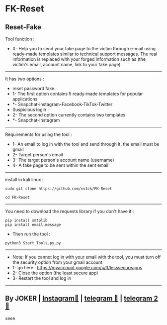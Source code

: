 # FK-Reset
Reset-Fake
-
Tool function :
- #- Help you to send your fake page to the victim through e-mail using ready-made templates similar to technical support messages. The real information is replaced with your forged information such as (the victim's email, account name, link to your fake page)
-----------------------
It has two options :
- reset password fake:
- 1- The first option contains 5 ready-made templates for popular applications:
- *- Snapchat-instagram-Facebook-TikTok-Twitter
- Suspicious login :
- 2- The second option currently contains two templates:
- *- Snapchat-Instagram
-----------------------
Requirements for using the tool :
- 1- An email to log in with the tool and send through it, the email must be gmail
- 2- Target person's email
- 3- The target person's account name (username)
- 4- A fake page to be sent within the sent email
-----------------------
install in kali linux :
<!--START_SECTION:waka-->
```
sudo git clone https://github.com/vv1ck/FK-Reset
```
<!--END_SECTION:waka-->
<!--START_SECTION:waka-->
```
cd FK-Reset
```
<!--END_SECTION:waka-->
-----------------------
You need to download the requests library if you don't have it :
<!--START_SECTION:waka-->
```
pip install smtplib
pip install email.message
```
<!--END_SECTION:waka-->
- Then run the tool :
<!--START_SECTION:waka-->
```
python3 Start_Tools.py.py
```
<!--END_SECTION:waka-->
---------------------
- Note: If you cannot log in with your email with the tool, you must turn off the security option from your gmail account
- 1- go here : https://myaccount.google.com/u/3/lesssecureapps
- 2- Close the option (the least secure app)
- 3- Restart the tool and log in
---------------------
By JOKER | <a class="" href="https://intagram.com/221298">Instagram💢</a> | <a class="" href="http://t.me/vv1ck">telegram 🔷</a> | <a class="" href="http://t.me/TweakPY">telegram 2 🔷</a>
-
seee
